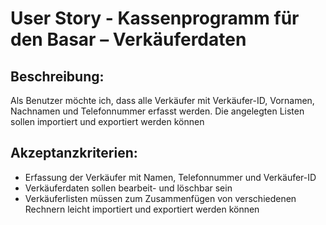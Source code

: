 # User Story - Kassenprogramm für den Basar – Verkäuferdaten

## Beschreibung:

Als Benutzer möchte ich, dass alle Verkäufer mit Verkäufer-ID, Vornamen, Nachnamen und Telefonnummer erfasst werden. Die angelegten Listen sollen importiert und exportiert werden können

## Akzeptanzkriterien:

- Erfassung der Verkäufer mit Namen, Telefonnummer und Verkäufer-ID
- Verkäuferdaten sollen bearbeit- und löschbar sein
- Verkäuferlisten müssen zum Zusammenfügen von verschiedenen Rechnern leicht importiert und exportiert werden können
